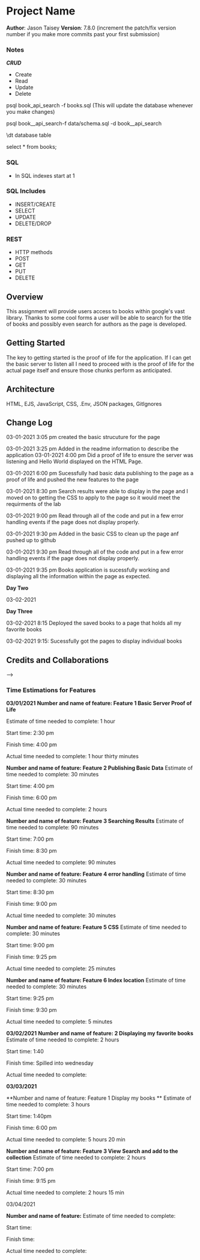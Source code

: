 # Project Name

**Author**: Jason Taisey
**Version**: 7.8.0 (increment the patch/fix version number if you make more commits past your first submission)

### Notes

***CRUD***
- Create 
- Read 
- Update
- Delete

psql book_api_search -f books.sql (This will update the database whenever you make changes)

psql book__api_search-f data/schema.sql -d book__api_search

 \dt database table

select * from books;

### SQL
- In SQL indexes start at 1

### SQL Includes
- INSERT/CREATE
- SELECT
- UPDATE
- DELETE/DROP

### REST
- HTTP methods
- POST
- GET
- PUT 
- DELETE

## Overview
This assignment will provide users access to books within google's vast library. Thanks to some cool forms a user will be able to search for the title of books and possibly even search for authors as the page is developed. 

## Getting Started
The key to getting started is the proof of life for the application. If I can get the basic server to listen all I need to proceed with is the proof of life for the actual page itself and ensure those chunks perform as anticipated. 

## Architecture
HTML, EJS, JavaScript, CSS, .Env, JSON packages, GitIgnores 

## Change Log
03-01-2021 3:05 pm created the basic strucuture for the page

03-01-2021 3:25 pm Added in the readme information to describe the application
03-01-2021 4:00 pm Did a proof of life to ensure the server was listening and Hello World displayed on the HTML Page.

03-01-2021 6:00 pm Sucessfully had basic data publishing to the page as a proof of life  and pushed the new features to the page

03-01-2021 8:30 pm Search results were able to display in the page and I moved on to getting the CSS to apply to the page so it would meet the requirments of the lab

03-01-2021 9:00 pm Read through all of the code and put in a few error handling events if the page does not display properly. 

03-01-2021 9:30 pm Added in the basic CSS to clean up the page anf pushed up to github 

03-01-2021 9:30 pm Read through all of the code and put in a few error handling events if the page does not display properly. 

03-01-2021 9:35 pm Books application is sucessfully working and displaying all the information within the page as expected. 

  **Day Two**

03-02-2021 

  **Day Three**

03-02-2021 8:15 Deployed the saved books to a page that holds all my favorite books

03-02-2021 9:15: Sucessfully got the pages to display individual books 

## Credits and Collaborations
<!-- Give credit (and a link) to other people or resources that helped you build this application. -->
-->


### Time Estimations for Features

**03/01/2021**
**Number and name of feature: Feature 1 Basic Server Proof of Life**

Estimate of time needed to complete: 1 hour

Start time: 2:30 pm

Finish time: 4:00 pm

Actual time needed to complete: 1 hour thirty minutes

**Number and name of feature: Feature 2 Publishing Basic Data**
Estimate of time needed to complete: 30 minutes

Start time: 4:00 pm

Finish time: 6:00 pm

Actual time needed to complete: 2 hours 

**Number and name of feature: Feature 3 Searching Results**
Estimate of time needed to complete: 90 minutes

Start time: 7:00 pm

Finish time: 8:30 pm

Actual time needed to complete: 90 minutes

**Number and name of feature: Feature 4 error handling**
Estimate of time needed to complete: 30 minutes

Start time: 8:30 pm

Finish time: 9:00 pm

Actual time needed to complete: 30 minutes

**Number and name of feature: Feature 5 CSS**
Estimate of time needed to complete: 30 minutes

Start time: 9:00 pm

Finish time: 9:25 pm

Actual time needed to complete: 25 minutes

**Number and name of feature: Feature 6 Index location**
Estimate of time needed to complete: 30 minutes

Start time: 9:25 pm

Finish time: 9:30 pm

Actual time needed to complete: 5 minutes

**03/02/2021**
**Number and name of feature:  2 Displaying my favorite books** 
Estimate of time needed to complete: 2 hours

Start time: 1:40

Finish time: Spilled into wednesday

Actual time needed to complete:

**03/03/2021**

**Number and name of feature: Feature 1 Display my books **
Estimate of time needed to complete: 3 hours

Start time: 1:40pm

Finish time: 6:00 pm

Actual time needed to complete: 5 hours 20 min


**Number and name of feature: Feature 3 View Search and add to the collection**
Estimate of time needed to complete: 2 hours 

Start time: 7:00 pm

Finish time: 9:15 pm

Actual time needed to complete: 2 hours 15 min

03/04/2021

**Number and name of feature:**
Estimate of time needed to complete: 

Start time: 

Finish time: 

Actual time needed to complete:
